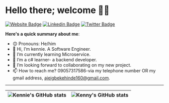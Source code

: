 

# Hello there; welcome 👋🏾

 [![Website Badge](https://img.shields.io/badge/-donkennie.com-000000?style=for-the-badge&logo=Google-Chrome&logoColor=white&link=https://hashnode.com/@Donkennie)](https://hashnode.com/@Donkennie) [![Linkedin Badge](https://img.shields.io/badge/-donkennie-blue?style=for-the-badge&logo=Linkedin&logoColor=white&link=https://www.linkedin.com/in/kehinde-timothy-ajeigbe-52a636219)](https://www.linkedin.com/in/kehinde-timothy-ajeigbe-52a636219) [![Twitter Badge](https://img.shields.io/badge/-@donkennie-1ca0f1?style=for-the-badge&logo=twitter&logoColor=white&link=https://twitter.com/donnie_kennie)](https://twitter.com/donnie_kennie)


**Here's a quick summary about me**:

- 😊 Pronouns: He/him
- 👋 Hi, I’m kennie. A Software Engineer.
- 👀 I’m currently learning Microservice.
- 🌱 I’m a c# learner- a backend developer. 
- 💞️ I’m looking forward to collaborating on my new project.
- 📫 How to reach me? 09057317586-via my telephone number OR my gmail address, ajeigbekehinde160@gmail.com.

---

| <img align="center" src="https://github-readme-stats.vercel.app/api?username=donkennie&show_icons=true&include_all_commits=true&hide_border=true" alt="Kennie's GitHub stats" /> | <img align="center" src="https://github-readme-stats.vercel.app/api/top-langs/?username=donkennie&langs_count=8&layout=compact&hide_border=true" alt="Kenny's GitHub stats" /> |
| ------------- | ------------- |
